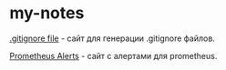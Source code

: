 # my-notes

[.gitignore file](https://www.toptal.com/developers/gitignore) - сайт для генерации .gitignore файлов.

[Prometheus Alerts](https://awesome-prometheus-alerts.grep.to/) - сайт с алертами для prometheus.
